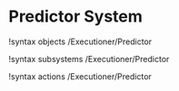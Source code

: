 <!-- MOOSE Documentation Stub: Remove this when content is added. -->

# Predictor System
!syntax objects /Executioner/Predictor

!syntax subsystems /Executioner/Predictor

!syntax actions /Executioner/Predictor
